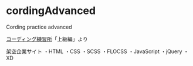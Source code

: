 # cordingAdvanced
Cording practice advanced

[コーディング練習所](https://webdesigner-go.com/coding-practice/)「上級編」より

架空企業サイト
・HTML
・CSS
・SCSS
・FLOCSS
・JavaScript
・jQuery
・XD
